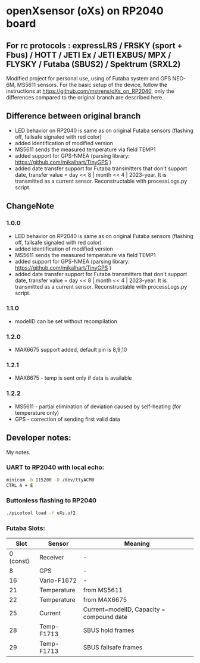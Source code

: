 # openXsensor (oXs) on RP2040 board
## For rc protocols : expressLRS / FRSKY (sport + Fbus) / HOTT / JETI Ex / JETI EXBUS/ MPX / FLYSKY / Futaba (SBUS2) / Spektrum (SRXL2) 

Modified project for personal use, using of Futaba system and GPS NEO-6M, MS5611 sensors. For the basic setup of the device, follow the instructions at https://github.com/mstrens/oXs_on_RP2040, only the differences compared to the original branch are described here.

## Difference between original branch
- LED behavior on RP2040 is same as on original Futaba sensors (flashing off, failsafe signaled with red color)
- added identification of modified version
- MS5611 sends the measured temperature via field TEMP1
- added support for GPS-NMEA (parsing library: https://github.com/mikalhart/TinyGPS )
- added date transfer support for Futaba transmitters that don't support date, transfer value = day << 8 | month << 4 | 2023-year. It is transmitted as a current sensor. Reconstructable with processLogs.py script.


## ChangeNote
### 1.0.0
- LED behavior on RP2040 is same as on original Futaba sensors (flashing off, failsafe signaled with red color)
- added identification of modified version
- MS5611 sends the measured temperature via field TEMP1
- added support for GPS-NMEA (parsing library: https://github.com/mikalhart/TinyGPS )
- added date transfer support for Futaba transmitters that don't support date, transfer value = day << 8 | month << 4 | 2023-year. It is transmitted as a current sensor. Reconstructable with processLogs.py script.

### 1.1.0
- modelID can be set without recompilation

### 1.2.0
- MAX6675 support added, default pin is 8,9,10

### 1.2.1
- MAX6675 - temp is sent only if data is available

### 1.2.2
- MS5611 - partial elimination of deviation caused by self-heating (for temperature only)
- GPS - correction of sending first valid data 

## Developer notes:
My notes.
### UART to RP2040 with local echo: 
```sh
minicom -b 115200 -D /dev/ttyACM0
CTRL A + E  
```

### Buttonless flashing to RP2040
```sh
./picotool load -f oXs.uf2
```

### Futaba Slots:
| Slot | Sensor | Meaning |
| ------ | ------ | ------ |
|  0 (const)  | Receiver | - |
| 8 | GPS | - |
| 16 | Vario-F1672 | - |
| 21 | Temperature | from MS5611 |
| 22 | Temperature | from MAX6675 |
| 25 | Current | Current=modelID, Capacity = compound date |
| 28 | Temp-F1713 | SBUS hold frames|
| 29 | Temp-F1713 | SBUS failsafe frames |
